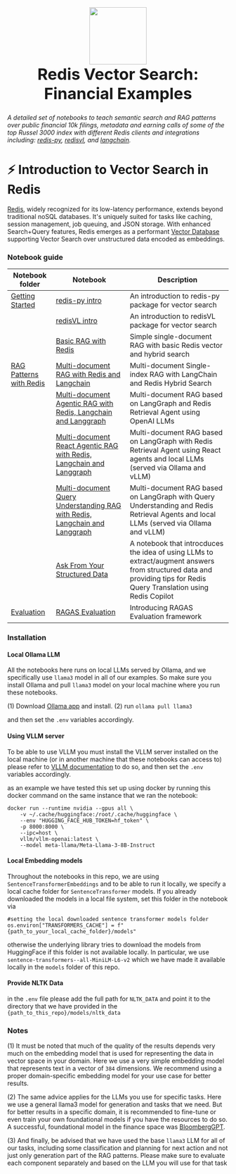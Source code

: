 
<div align="center">
    <div><img src="assets/redis_logo.svg" style="width: 130px"> </div>
    <div style="display: inline-block; text-align: center; margin-bottom: 10px;">
        <span style="font-size: 36px;"><b>Redis Vector Search: Financial Examples</b></span>
        <br />
    </div>
    <br />
</div>



*A detailed set of notebooks to teach semantic search and RAG patterns over public financial 10k filings, metadata and earning calls of some of the top Russel 3000 index with different Redis clients and integrations including: [redis-py](https://redis-py.readthedocs.io/en/stable/index.html), [redisvl](https://redisvl.com), and [langchain](https://python.langchain.com/docs/integrations/vectorstores/redis).*

# ⚡ Introduction to Vector Search in Redis
[Redis](https://redis.com), widely recognized for its low-latency performance, extends beyond traditional noSQL databases. It's uniquely suited for tasks like caching, session management, job queuing, and JSON storage. With enhanced Search+Query features, Redis emerges as a performant [Vector Database](https://redis.com/solutions/use-cases/vector-database) supporting Vector Search over unstructured data encoded as embeddings.

### Notebook guide 

| Notebook folder                                      | Notebook                                                                                                                                                            | Description                                                                                                                                                | 
|------------------------------------------------------|---------------------------------------------------------------------------------------------------------------------------------------------------------------------|------------------------------------------------------------------------------------------------------------------------------------------------------------|
|[Getting Started](./1_getting_started)                | [redis-py intro](./1_getting_started/01-redis-py.ipynb)                                                                                                             | An introduction to redis-py package for vector search                                                                                                      |
|                                                      | [redisVL intro](./1_getting_started/02-redisvl.ipynb)                                                                                                               | An introduction to redisVL package for vector search                                                                                                       |
|                                                      | [Basic RAG with Redis](./1_getting_started/03-basic-RAG-langchain.ipynb)                                                                                            | Simple single-document RAG with basic Redis vector and hybrid search                                                                                       |
|[RAG Patterns with Redis](./2_RAG_patterns_with_redis) | [Multi-document RAG with Redis and Langchain](./2_RAG_patterns_with_redis/04-multi-document-RAG-langchain.ipynb)                                                   | Multi-document Single-index RAG with LangChain and Redis Hybrid Search                                                                                     |
|                                                      | [Multi-document Agentic RAG with Redis, Langchain and Langgraph](./2_RAG_patterns_with_redis/05-multi-document-langgraph_agentic_RAG_with_OpenAI.ipynb)             | Multi-document RAG based on LangGraph and Redis Retrieval Agent using OpenAI LLMs                                                                          |
|                                                      | [Multi-document React Agentic RAG with Redis, Langchain and Langgraph](./2_RAG_patterns_with_redis/06-multi-document-langgraph_react_agentic_RAG.ipynb)             | Multi-document RAG based on LangGraph with Redis Retrieval Agent using React agents and local LLMs (served via Ollama and vLLM)                            |
|                                                      | [Multi-document Query Understanding RAG with Redis, Langchain and Langgraph](./2_RAG_patterns_with_redis/07-multi-document-langgraph_query_understanding_RAG.ipynb) | Multi-document RAG based on LangGraph with Query Understanding and Redis Retrieval Agents and local LLMs (served via Ollama and vLLM)                      |
|                                                      | [Ask From Your Structured Data](./2_RAG_patterns_with_redis/08-ask-from-structured-data.ipynb)                                                                      | A notebook that introcduces the idea of using LLMs to extract/augment answers from structured data and providing tips for Redis Query Translation using Redis Copilot |
|[Evaluation](./3_evaluation)                          | [RAGAS Evaluation](./3_evaluation/ragas.ipynb)                                                                                                                      | Introducing RAGAS Evaluation framework                                                                                                                      |


### Installation

#### Local Ollama LLM
All the notebooks here runs on local LLMs served by Ollama, and we specifically use `llama3` model in all of our examples. 
So make sure you install Ollama and pull `llama3` model on your local machine where you run these notebooks.

(1) Download [Ollama app](https://ollama.ai/) and install.
(2) run `ollama pull llama3`

and then set the `.env` variables accordingly.

#### Using VLLM server

To be able to use VLLM you must install the VLLM server installed 
on the local machine (or in another machine that these notebooks can access to)
please refer to [VLLM documentation](https://docs.vllm.ai/en/stable/serving/deploying_with_docker.html) to do so, and then set the `.env` variables accordingly.

as an example we have tested this set up using docker 
by running this docker command on the same instance that we ran the notebook:
```
docker run --runtime nvidia --gpus all \
    -v ~/.cache/huggingface:/root/.cache/huggingface \
    --env "HUGGING_FACE_HUB_TOKEN=hf_token" \
    -p 8000:8000 \
    --ipc=host \
    vllm/vllm-openai:latest \
    --model meta-llama/Meta-Llama-3-8B-Instruct
```

#### Local Embedding models

Throughout the notebooks in this repo, we are using `SentenceTransformerEmbeddings` and to be able to run it locally, 
we specify a local cache folder for `SentenceTransformer` models. 
If you already downloaded the models in a local file system, set this folder in the notebook via

```code
#setting the local downloaded sentence transformer models folder
os.environ["TRANSFORMERS_CACHE"] = f"{path_to_your_local_cache_folder}/models"
```

otherwise the underlying library tries to download the models from HuggingFace if this folder is not available locally.
In particular, we use `sentence-transformers--all-MiniLM-L6-v2` which we have made it available locally in the `models` 
folder of this repo.

#### Provide NLTK Data
in the `.env` file please add the full path for `NLTK_DATA` and point it to the directory that we have provided in the 
`{path_to_this_repo}/models/nltk_data`


### Notes
(1) It must be noted that much of the quality of the results depends very much on the embedding model that is used 
for representing the data in vector space in your domain. Here we use a very simple embedding model that represents text 
in a vector of `384` dimensions. We recommend using a proper domain-specific 
embedding model for your use case for better results.

(2) The same advice applies for the LLMs you use for specific tasks. Here we use a general llama3 model for generation 
and tasks that we need. But for better results in a specific domain, it is recommended to fine-tune or
even train your own foundational models if you have the resources to do so. A successful, foundational model 
in the finance space was [BloombergGPT](https://arxiv.org/abs/2303.17564).  

(3) And finally, be advised that we have used the base `llama3` LLM for all of our tasks, including some classification 
and planning for next action and not just only generation part of the RAG patterns. 
Please make sure to evaluate each component separately and based on the LLM you will use for that task







